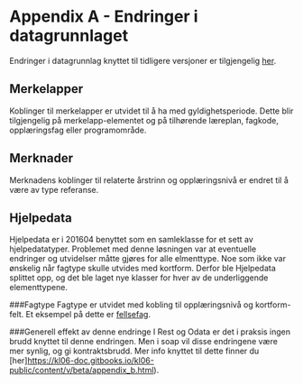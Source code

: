 # Appendix A - Endringer i datagrunnlaget
Endringer i datagrunnlag knyttet til tidligere versjoner er tilgjengelig [her](https://kl06-doc.gitbooks.io/kl06-public/content/appendix_a.html).

## Merkelapper
Koblinger til merkelapper er utvidet til å ha med gyldighetsperiode. Dette blir tilgjengelig på merkelapp-elementet og på tilhørende læreplan, fagkode, opplæringsfag eller programområde.

## Merknader
Merknadens koblinger til relaterte årstrinn og opplæringsnivå er endret til å være av type referanse.

## Hjelpedata
Hjelpedata er i 201604 benyttet som en samleklasse for et sett av hjelpedatatyper. Problemet med denne løsningen var at eventuelle endringer og utvidelser måtte gjøres for alle elmenttype. Noe som ikke var ønskelig når fagtype skulle utvides med kortform.
Derfor ble Hjelpedata splittet opp, og det ble laget nye klasser for hver av de underliggende elementtypene.

###Fagtype
Fagtype er utvidet med kobling til opplæringsnivå og kortform-felt.
Et eksempel på dette er [fellsefag](http://beta-data.udir.no/kl06/fagtype_fellesfag).

###Generell effekt av denne endringe
I Rest og Odata er det i praksis ingen brudd knyttet til denne endringen.
Men i soap vil disse endringene være mer synlig, og gi kontraktsbrudd. Mer info knyttet til dette finner du [her]https://kl06-doc.gitbooks.io/kl06-public/content/v/beta/appendix_b.html).





